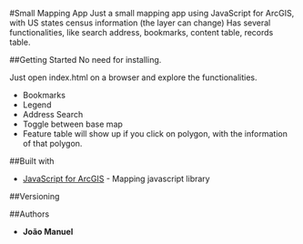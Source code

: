 #Small Mapping App
Just a small mapping app using JavaScript for ArcGIS, with US states census information (the layer can change)
Has several functionalities, like search address, bookmarks, content table, records table.

##Getting Started
No need for installing.

Just open index.html on a browser and explore the functionalities.
* Bookmarks
* Legend
* Address Search
* Toggle between base map
* Feature table will show up if you click on polygon, with the information of that polygon.

##Built with
* [JavaScript for ArcGIS](https://developers.arcgis.com/javascript/3/) - Mapping javascript library

##Versioning

##Authors
* **João Manuel**
